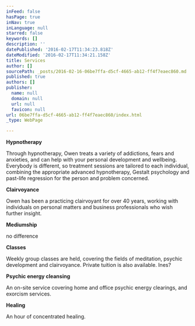 ```yaml
---
inFeed: false
hasPage: true
inNav: true
inLanguage: null
starred: false
keywords: []
description: ''
datePublished: '2016-02-17T11:34:23.818Z'
dateModified: '2016-02-17T11:34:21.158Z'
title: Services
author: []
sourcePath: _posts/2016-02-16-06be7ffa-d5cf-4665-ab12-ff4f7eaec860.md
published: true
authors: []
publisher:
  name: null
  domain: null
  url: null
  favicon: null
url: 06be7ffa-d5cf-4665-ab12-ff4f7eaec860/index.html
_type: WebPage

---
```

**Hypnotherapy**

Through hypnotherapy, Owen treats a variety of addictions, fears and anxieties, and can help with your personal development and wellbeing. Everybody is different, so treatment sessions are tailored to each individual, combining the appropriate advanced hypnotherapy, Gestalt psychology and past-life regression for the person and problem concerned. 

**Clairvoyance**

Owen has been a practicing clairvoyant for over 40 years, working with individuals on personal matters and business professionals who wish further insight. 

**Mediumship**

no difference

**Classes**

Weekly group classes are held, covering the fields of meditation, psychic development and clairvoyance. Private tuition is also available. Ines?

**Psychic energy cleansing**

An on-site service covering home and office psychic energy clearings, and exorcism services. 

**Healing**

An hour of concentrated healing.